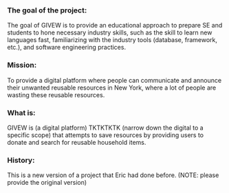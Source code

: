 
### The goal of the project:
The goal of GIVEW is to provide an educational approach to prepare SE and students to hone necessary industry skills, such as the skill to learn new languages fast, familiarizing with the industry tools (database, framework, etc.), and software engineering practices. 

### Mission:
To provide a digital platform where people can communicate and announce their unwanted reusable resources in New York, where a lot of people are wasting these reusable resources. 

### What is: 
GIVEW is (a digital platform) TKTKTKTK (narrow down the digital to a specific scope) that attempts to save resources by providing users to donate and search for reusable household items.

### History:
This is a new version of a project that Eric had done before. (NOTE: please provide the original version)
